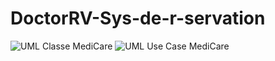 # DoctorRV-Sys-de-r-servation
![UML Classe MediCare](https://github.com/user-attachments/assets/3298ebe9-2722-4a04-af7c-a2d52315a009)
![UML Use Case MediCare](https://github.com/user-attachments/assets/2f068ee0-6e2e-4f80-b458-7100ffb88c23)
